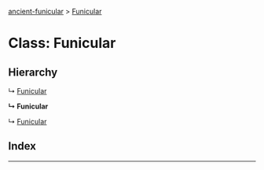 [ancient-funicular](../README.md) > [Funicular](../classes/funicular.md)



# Class: Funicular

## Hierarchy


↳  [Funicular](funicular.md)

**↳ Funicular**

↳  [Funicular](funicular.md)










## Index


---

